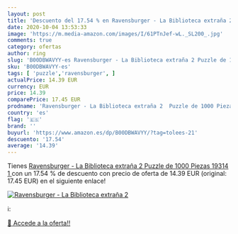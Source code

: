 ```yaml
---
layout: post
title: 'Descuento del 17.54 % en Ravensburger - La Biblioteca extraña 2  '
date: 2020-10-04 13:53:33
image: 'https://m.media-amazon.com/images/I/61PTnJef-wL._SL200_.jpg'
comments: true
category: ofertas
author: ring
slug: 'B00DBWAVYY-es Ravensburger - La Biblioteca extraña 2 Puzzle de 1000...'
sku: 'B00DBWAVYY-es'
tags: [ 'puzzle','ravensburger', ]
actualPrice: 14.39 EUR
currency: EUR
price: 14.39
comparePrice: 17.45 EUR
prodname: 'Ravensburger - La Biblioteca extraña 2  Puzzle de 1000 Piezas  19314 1 '
country: 'es'
flag: '🇪🇸'
brand: ''
buyurl: 'https://www.amazon.es/dp/B00DBWAVYY/?tag=tolees-21'
descuento: '17.54'
average: '14.39'
---
```


Tienes [Ravensburger - La Biblioteca extraña 2  Puzzle de 1000 Piezas  19314 1 ](https://www.amazon.es/dp/B00DBWAVYY/?tag=tolees-21) con un 17.54 % de descuento con precio de oferta de 14.39 EUR (original: 17.45 EUR) en el siguiente enlace!

[![Ravensburger - La Biblioteca extraña 2  ](https://m.media-amazon.com/images/I/61PTnJef-wL._SL200_.jpg)](https://www.amazon.es/dp/B00DBWAVYY/?tag=tolees-21)

ℹ️:


[🛒 Accede a la oferta!!](https://www.amazon.es/dp/B00DBWAVYY/?tag=tolees-21)
